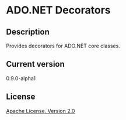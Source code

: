 ADO.NET Decorators
==================

Description
-
Provides decorators for ADO.NET core classes.

Current version
-
0.9.0-alpha1


License
-
[Apache License, Version 2.0](http://www.apache.org/licenses/LICENSE-2.0.html)
